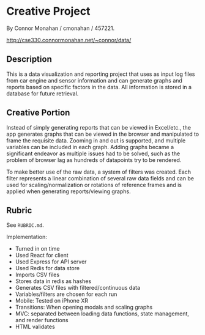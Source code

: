 Creative Project
================

By Connor Monahan / cmonahan / 457221.

http://cse330.connormonahan.net/~connor/data/

Description
-----------

This is a data visualization and reporting project that uses as input log
files from car engine and sensor information and can generate graphs and
reports based on specific factors in the data. All information is stored in a
database for future retrieval.

Creative Portion
----------------

Instead of simply generating reports that can be viewed in Excel/etc., the app
generates graphs that can be viewed in the browser and manipulated to frame
the requisite data. Zooming in and out is supported, and multiple variables
can be included in each graph. Adding graphs became a significant endeavor as
multiple issues had to be solved, such as the problem of browser lag as
hundreds of datapoints try to be rendered.

To make better use of the raw data, a system of filters was created. Each
filter represents a linear combination of several raw data fields and can be
used for scaling/normalization or rotations of reference frames and is applied
when generating reports/viewing graphs.


Rubric
------

See `RUBRIC.md`.

Implementation:

- Turned in on time
- Used React for client
- Used Express for API server
- Used Redis for data store
- Imports CSV files
- Stores data in redis as hashes
- Generates CSV files with filtered/continuous data
- Variables/filters are chosen for each run
- Mobile: Tested on iPhone XR
- Transitions: When opening modals and scaling graphs
- MVC: separated between loading data functions, state management, and render functions
- HTML validates




